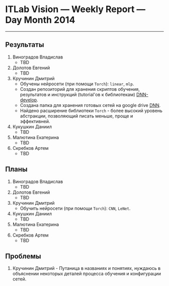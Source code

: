 # ITLab Vision — Weekly Report — Day Month 2014

----------------

## Результаты

  1. Виноградов Владислав
     - TBD
  1. Долотов Евгений
     - TBD
  1. Кручинин Дмитрий
     - Обучены нейросети (при помощи `Torch`): `linear`, `mlp`.
     - Создан репозиторий для хранения скриптов обучения, результатов и инструкций (tutorial'ов к библиотекам) [DNN-develop](https://github.com/KruchDmitriy/DNN-develop).
     - Создана папка для хранения готовых сетей на google drive [DNN](https://drive.google.com/folderview?id=0B1Xio1gViu12c0czOUFJNVoxWUU&usp=sharing).
     - Найдено расширение библиотеки `Torch` - более высокий уровень абстракции, позволяющий писать меньше, проще и эффективней.
  1. Кукушкин Даниил
     - TBD
  1. Малютина Екатерина
     - TBD
  1. Скребков Артем
     - TBD

## Планы

  1. Виноградов Владислав
     - TBD
  1. Долотов Евгений
     - TBD
  1. Кручинин Дмитрий
     - Обучить нейросети (при помощи `Torch`): `CNN`, `LeNet`.
  1. Кукушкин Даниил
     - TBD
  1. Малютина Екатерина
     - TBD
  1. Скребков Артем
     - TBD

## Проблемы

  1. Кручинин Дмитрий
    - Путаница в названиях и понятиях, нуждаюсь в объяснении некоторых деталей процесса обучения и конфигурации сетей.